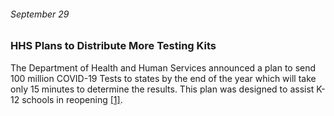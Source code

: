 ###### September 29

### HHS Plans to Distribute More Testing Kits

The Department of Health and Human Services announced a plan to send 100 million COVID-19 Tests to states by the end of the year which will take only 15 minutes to determine the results. This plan was designed to assist K-12 schools in reopening [[1]](https://www.ajmc.com/view/a-timeline-of-covid19-developments-in-2020). 